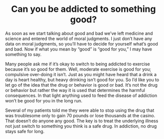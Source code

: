<center><h1>Can you be addicted to something good?</h1></center>

As soon as we start talking about good and bad we’ve left medicine and science and entered the world of moral judgments. I just don’t have any data on moral judgments, so you’ll have to decide for yourself what’s good and bad. Now if what you mean by “good” is “good for you,” I may have something to say.

Many people ask me if it’s okay to switch to being addicted to exercise because it’s so good for them. Well, moderate exercise is good for you; compulsive over-doing it isn’t. Just as you might have heard that a drink a day is heart healthy, but heavy drinking isn’t good for you. So I’d like you to let go of the idea that the drug or behavior is good or bad. It’s not the drug or behavior but rather the way it is used that determines the harmful consequences. In that light anything used to feed the disease of addiction won’t be good for you in the long run.

Several of my patients told me they were able to stop using the drug that was troublesome only to gain 70 pounds or lose thousands at the casino. That doesn’t do anyone any good. The key is to treat the underlying illness not just switch to something you think is a safe drug. In addiction, no drug stays safe for long.
